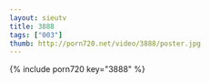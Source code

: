 ```yaml
--- 
layout: sieutv
title: 3888
tags: ["003"]
thumb: http://porn720.net/video/3888/poster.jpg
---
```

{% include porn720 key="3888" %} 
